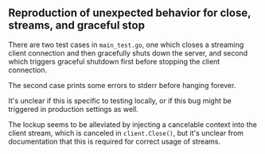 ## Reproduction of unexpected behavior for close, streams, and graceful stop

There are two test cases in `main_test.go`, one which closes a streaming client connection and then gracefully shuts down the server, and second which triggers graceful shutdown first before stopping the client connection.

The second case prints some errors to stderr before hanging forever.

It's unclear if this is specific to testing locally, or if this bug might be triggered in production settings as well.

The lockup seems to be alleviated by injecting a cancelable context into the client stream, which is canceled in `client.Close()`, but it's unclear from documentation that this is required for correct usage of streams.
